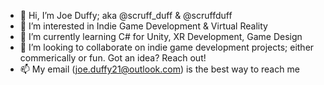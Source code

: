 - 👋 Hi, I’m Joe Duffy; aka @scruff_duff & @scruffduff
- 👀 I’m interested in Indie Game Development & Virtual Reality
- 🌱 I’m currently learning C# for Unity, XR Development, Game Design
- 💞️ I’m looking to collaborate on indie game development projects; either commerically or fun.  Got an idea? Reach out!
- 📫 My email (joe.duffy21@outlook.com) is the best way to reach me

